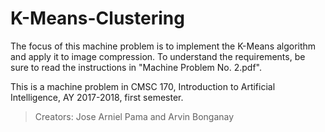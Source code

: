# K-Means-Clustering
The focus of this machine problem is to implement the K-Means algorithm and apply it to image compression. To understand the requirements, be sure to read the instructions in "Machine Problem No. 2.pdf".

This is a machine problem in CMSC 170, Introduction to Artificial Intelligence, AY 2017-2018, first semester.

> Creators: Jose Arniel Pama and Arvin Bonganay
